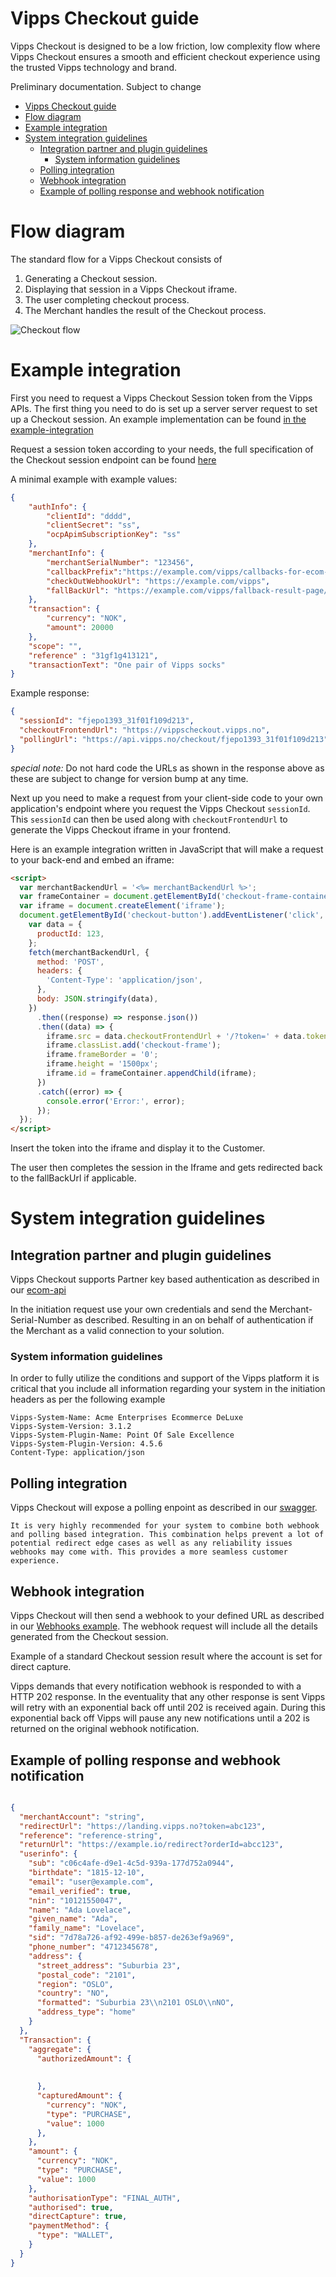 # Vipps Checkout guide

Vipps Checkout is designed to be a low friction, low complexity flow where Vipps Checkout ensures a smooth and efficient checkout experience using the trusted Vipps technology and brand.

Preliminary documentation. Subject to change

- [Vipps Checkout guide](#vipps-checkout-guide)
- [Flow diagram](#flow-diagram)
- [Example integration](#example-integration)
- [System integration guidelines](#system-integration-guidelines)
  - [Integration partner and plugin guidelines](#integration-partner-and-plugin-guidelines)
    - [System information guidelines](#system-information-guidelines)
  - [Polling integration](#polling-integration)
  - [Webhook integration](#webhook-integration)
  - [Example of polling response and webhook notification](#example-of-polling-response-and-webhook-notification)

# Flow diagram

The standard flow for a Vipps Checkout consists of

1. Generating a Checkout session.
2. Displaying that session in a Vipps Checkout iframe.
3. The user completing checkout process.
4. The Merchant handles the result of the Checkout process.

![Checkout flow](resources/standard_flow.png)

# Example integration

First you need to request a Vipps Checkout Session token from the Vipps APIs. The first thing you need to do is set up a server server request to set up a Checkout session. An example implementation can be found [in the example-integration](#example-integration) 

Request a session token according to your needs, the full specification of the Checkout session endpoint can be found [here](https://fantastic-fiesta-211ff2ad.pages.github.io/#/Checkout/get_Checkout)

A minimal example with example values:

```json
{
    "authInfo": {
        "clientId": "dddd",
        "clientSecret": "ss",
        "ocpApimSubscriptionKey": "ss"
    },
    "merchantInfo": {
        "merchantSerialNumber": "123456",
        "callbackPrefix":"https://example.com/vipps/callbacks-for-ecom-payment-update",
        "checkOutWebhookUrl": "https://example.com/vipps",
        "fallBackUrl": "https://example.com/vipps/fallback-result-page/order123abc"
    },
    "transaction": {
        "currency": "NOK",
        "amount": 20000
    },
    "scope": "",
    "reference" : "31gf1g413121",
    "transactionText": "One pair of Vipps socks"
}
```

Example response:

```json
{
  "sessionId": "fjepo1393_31f01f109d213",
  "checkoutFrontendUrl": "https://vippscheckout.vipps.no", 
  "pollingUrl": "https://api.vipps.no/checkout/fjepo1393_31f01f109d213"
}
```

*special note:* Do not hard code the URLs as shown in the response above as these are subject to change for version bump at any time.

Next up you need to make a request from your client-side code to your own application's endpoint where you request the Vipps Checkout `sessionId`. This `sessionId` can then be used along with `checkoutFrontendUrl` to generate the Vipps Checkout iframe in your frontend.

Here is an example integration written in JavaScript that will make a request to your back-end and embed an iframe:

```html
<script>
  var merchantBackendUrl = '<%= merchantBackendUrl %>';
  var frameContainer = document.getElementById('checkout-frame-container');
  var iframe = document.createElement('iframe');
  document.getElementById('checkout-button').addEventListener('click', function () {
    var data = {
      productId: 123,
    };
    fetch(merchantBackendUrl, {
      method: 'POST',
      headers: {
        'Content-Type': 'application/json',
      },
      body: JSON.stringify(data),
    })
      .then((response) => response.json())
      .then((data) => {
        iframe.src = data.checkoutFrontendUrl + '/?token=' + data.token;
        iframe.classList.add('checkout-frame');
        iframe.frameBorder = '0';
        iframe.height = '1500px';
        iframe.id = frameContainer.appendChild(iframe);
      })
      .catch((error) => {
        console.error('Error:', error);
      });
  });
</script>
```

Insert the token into the iframe and display it to the Customer. 

The user then completes the session in the Iframe and gets redirected back to the fallBackUrl if applicable.

# System integration guidelines

## Integration partner and plugin guidelines
Vipps Checkout supports Partner key based authentication as described in our [ecom-api](https://github.com/vippsas/vipps-ecom-api/blob/master/vipps-ecom-api.md#partner-keys)

In the initiation request use your own credentials and send the Merchant-Serial-Number as described. Resulting in an on behalf of authentication if the Merchant as a valid connection to your solution.

### System information guidelines
In order to fully utilize the conditions and support of the Vipps platform it is critical that you include all information regarding your system in the initiation headers as per the following example

```
Vipps-System-Name: Acme Enterprises Ecommerce DeLuxe
Vipps-System-Version: 3.1.2
Vipps-System-Plugin-Name: Point Of Sale Excellence
Vipps-System-Plugin-Version: 4.5.6
Content-Type: application/json
```

## Polling integration

Vipps Checkout will expose a polling enpoint as described in our [swagger](https://fantastic-fiesta-211ff2ad.pages.github.io/#/). 

```
It is very highly recommended for your system to combine both webhook and polling based integration. This combination helps prevent a lot of potential redirect edge cases as well as any reliability issues webhooks may come with. This provides a more seamless customer experience.
```

## Webhook integration
Vipps Checkout will then send a webhook to your defined URL as described in our [Webhooks example](#example-of-polling-response-and-webhook-notification). The webhook request will include all the details generated from the Checkout session. 

Example of a standard Checkout session result where the account is set for direct capture.

Vipps demands that every notification webhook is responded to with a HTTP 202 response. In the eventuality that any other response is sent Vipps will retry with an exponential back off until 202 is received again. During this exponential back off Vipps will pause any new notifications until a 202 is returned on the original webhook notification. 


## Example of polling response and webhook notification

```json

{
  "merchantAccount": "string",
  "redirectUrl": "https://landing.vipps.no?token=abc123",
  "reference": "reference-string",
  "returnUrl": "https://example.io/redirect?orderId=abcc123",
  "userinfo": {
    "sub": "c06c4afe-d9e1-4c5d-939a-177d752a0944",
    "birthdate": "1815-12-10",
    "email": "user@example.com",
    "email_verified": true,
    "nin": "10121550047",
    "name": "Ada Lovelace",
    "given_name": "Ada",
    "family_name": "Lovelace",
    "sid": "7d78a726-af92-499e-b857-de263ef9a969",
    "phone_number": "4712345678",
    "address": {
      "street_address": "Suburbia 23",
      "postal_code": "2101",
      "region": "OSLO",
      "country": "NO",
      "formatted": "Suburbia 23\\n2101 OSLO\\nNO",
      "address_type": "home"
    }
  },
  "Transaction": {
    "aggregate": {
      "authorizedAmount": {
      
      
      },
      "capturedAmount": {
        "currency": "NOK",
        "type": "PURCHASE",
        "value": 1000
      },
    },
    "amount": {
      "currency": "NOK",
      "type": "PURCHASE",
      "value": 1000
    },
    "authorisationType": "FINAL_AUTH",
    "authorised": true,
    "directCapture": true,
    "paymentMethod": {
      "type": "WALLET",
    }
  }
}
```

